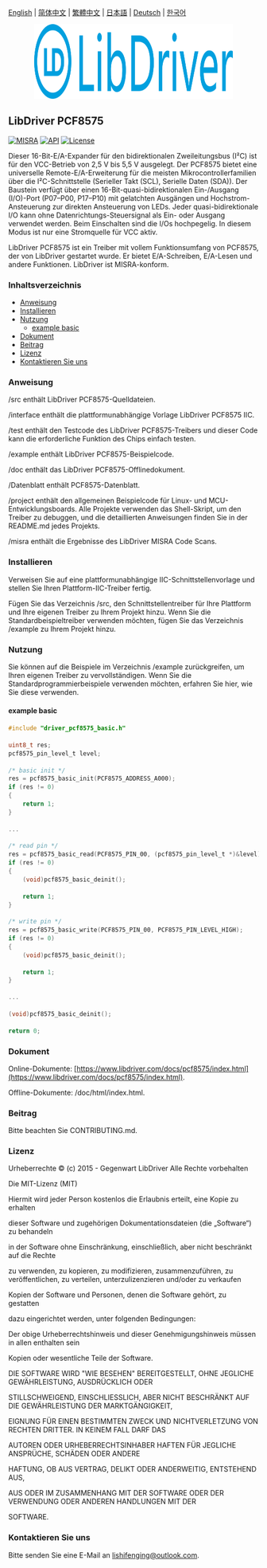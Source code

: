 [English](/README.md) | [ 简体中文](/README_zh-Hans.md) | [繁體中文](/README_zh-Hant.md) | [日本語](/README_ja.md) | [Deutsch](/README_de.md) | [한국어](/README_ko.md)

<div align=center>
<img src="/doc/image/logo.svg" width="400" height="150"/>
</div>

## LibDriver PCF8575
[![MISRA](https://img.shields.io/badge/misra-compliant-brightgreen.svg)](/misra/README.md) [![API](https://img.shields.io/badge/api-reference-blue.svg)](https://www.libdriver.com/docs/pcf8575/index.html) [![License](https://img.shields.io/badge/license-MIT-brightgreen.svg)](/LICENSE) 

Dieser 16-Bit-E/A-Expander für den bidirektionalen Zweileitungsbus (I²C) ist für den VCC-Betrieb von 2,5 V bis 5,5 V ausgelegt. Der PCF8575 bietet eine universelle Remote-E/A-Erweiterung für die meisten Mikrocontrollerfamilien über die I²C-Schnittstelle (Serieller Takt (SCL), Serielle Daten (SDA)). Der Baustein verfügt über einen 16-Bit-quasi-bidirektionalen Ein-/Ausgang (I/O)-Port (P07–P00, P17–P10) mit gelatchten Ausgängen und Hochstrom-Ansteuerung zur direkten Ansteuerung von LEDs. Jeder quasi-bidirektionale I/O kann ohne Datenrichtungs-Steuersignal als Ein- oder Ausgang verwendet werden. Beim Einschalten sind die I/Os hochpegelig. In diesem Modus ist nur eine Stromquelle für VCC aktiv.

LibDriver PCF8575 ist ein Treiber mit vollem Funktionsumfang von PCF8575, der von LibDriver gestartet wurde. Er bietet E/A-Schreiben, E/A-Lesen und andere Funktionen. LibDriver ist MISRA-konform.

### Inhaltsverzeichnis

  - [Anweisung](#Anweisung)
  - [Installieren](#Installieren)
  - [Nutzung](#Nutzung)
    - [example basic](#example-basic)
  - [Dokument](#Dokument)
  - [Beitrag](#Beitrag)
  - [Lizenz](#Lizenz)
  - [Kontaktieren Sie uns](#Kontaktieren-Sie-uns)

### Anweisung

/src enthält LibDriver PCF8575-Quelldateien.

/interface enthält die plattformunabhängige Vorlage LibDriver PCF8575 IIC.

/test enthält den Testcode des LibDriver PCF8575-Treibers und dieser Code kann die erforderliche Funktion des Chips einfach testen.

/example enthält LibDriver PCF8575-Beispielcode.

/doc enthält das LibDriver PCF8575-Offlinedokument.

/Datenblatt enthält PCF8575-Datenblatt.

/project enthält den allgemeinen Beispielcode für Linux- und MCU-Entwicklungsboards. Alle Projekte verwenden das Shell-Skript, um den Treiber zu debuggen, und die detaillierten Anweisungen finden Sie in der README.md jedes Projekts.

/misra enthält die Ergebnisse des LibDriver MISRA Code Scans.

### Installieren

Verweisen Sie auf eine plattformunabhängige IIC-Schnittstellenvorlage und stellen Sie Ihren Plattform-IIC-Treiber fertig.

Fügen Sie das Verzeichnis /src, den Schnittstellentreiber für Ihre Plattform und Ihre eigenen Treiber zu Ihrem Projekt hinzu. Wenn Sie die Standardbeispieltreiber verwenden möchten, fügen Sie das Verzeichnis /example zu Ihrem Projekt hinzu.

### Nutzung

Sie können auf die Beispiele im Verzeichnis /example zurückgreifen, um Ihren eigenen Treiber zu vervollständigen. Wenn Sie die Standardprogrammierbeispiele verwenden möchten, erfahren Sie hier, wie Sie diese verwenden.

#### example basic

```C
#include "driver_pcf8575_basic.h"

uint8_t res;
pcf8575_pin_level_t level;

/* basic init */
res = pcf8575_basic_init(PCF8575_ADDRESS_A000);
if (res != 0)
{
    return 1;
}

...

/* read pin */
res = pcf8575_basic_read(PCF8575_PIN_00, (pcf8575_pin_level_t *)&level);
if (res != 0)
{
    (void)pcf8575_basic_deinit();

    return 1;
}

/* write pin */
res = pcf8575_basic_write(PCF8575_PIN_00, PCF8575_PIN_LEVEL_HIGH);
if (res != 0)
{
    (void)pcf8575_basic_deinit();

    return 1;
}

...

(void)pcf8575_basic_deinit();

return 0;
```

### Dokument

Online-Dokumente: [https://www.libdriver.com/docs/pcf8575/index.html](https://www.libdriver.com/docs/pcf8575/index.html).

Offline-Dokumente: /doc/html/index.html.

### Beitrag

Bitte beachten Sie CONTRIBUTING.md.

### Lizenz

Urheberrechte © (c) 2015 - Gegenwart LibDriver Alle Rechte vorbehalten



Die MIT-Lizenz (MIT)



Hiermit wird jeder Person kostenlos die Erlaubnis erteilt, eine Kopie zu erhalten

dieser Software und zugehörigen Dokumentationsdateien (die „Software“) zu behandeln

in der Software ohne Einschränkung, einschließlich, aber nicht beschränkt auf die Rechte

zu verwenden, zu kopieren, zu modifizieren, zusammenzuführen, zu veröffentlichen, zu verteilen, unterzulizenzieren und/oder zu verkaufen

Kopien der Software und Personen, denen die Software gehört, zu gestatten

dazu eingerichtet werden, unter folgenden Bedingungen:



Der obige Urheberrechtshinweis und dieser Genehmigungshinweis müssen in allen enthalten sein

Kopien oder wesentliche Teile der Software.



DIE SOFTWARE WIRD "WIE BESEHEN" BEREITGESTELLT, OHNE JEGLICHE GEWÄHRLEISTUNG, AUSDRÜCKLICH ODER

STILLSCHWEIGEND, EINSCHLIESSLICH, ABER NICHT BESCHRÄNKT AUF DIE GEWÄHRLEISTUNG DER MARKTGÄNGIGKEIT,

EIGNUNG FÜR EINEN BESTIMMTEN ZWECK UND NICHTVERLETZUNG VON RECHTEN DRITTER. IN KEINEM FALL DARF DAS

AUTOREN ODER URHEBERRECHTSINHABER HAFTEN FÜR JEGLICHE ANSPRÜCHE, SCHÄDEN ODER ANDERE

HAFTUNG, OB AUS VERTRAG, DELIKT ODER ANDERWEITIG, ENTSTEHEND AUS,

AUS ODER IM ZUSAMMENHANG MIT DER SOFTWARE ODER DER VERWENDUNG ODER ANDEREN HANDLUNGEN MIT DER

SOFTWARE.

### Kontaktieren Sie uns

Bitte senden Sie eine E-Mail an lishifenging@outlook.com.